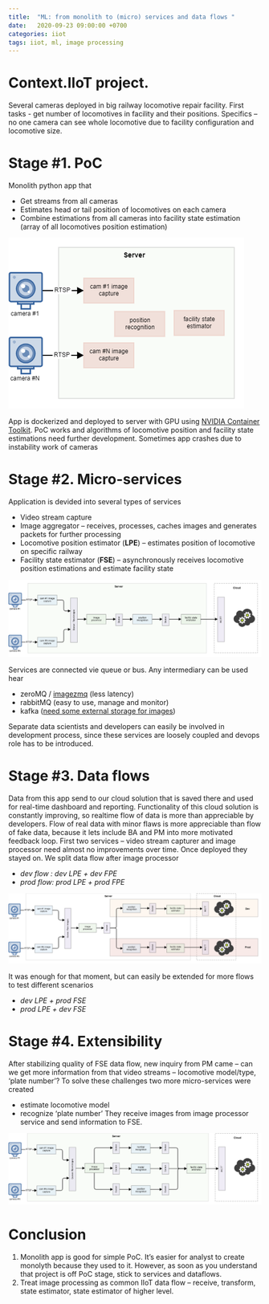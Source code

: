 ```yaml
---
title:  "ML: from monolith to (micro) services and data flows "
date:   2020-09-23 09:00:00 +0700
categories: iiot
tags: iiot, ml, image processing
---
```

# Context.IIoT project.
Several cameras deployed in big railway locomotive repair facility. First tasks - get number of locomotives in facility and their positions. Specifics – no one camera can see whole locomotive due to facility configuration and locomotive size.

# Stage #1. PoC
Monolith python app that 
-	Get streams from all cameras
-	Estimates head or tail position of locomotives on each camera
-	Combine estimations from all cameras into facility state estimation (array of all locomotives position estimation)

![monolith app](\assets\ml-micro-services\monolith.png)

App is dockerized and deployed to server with GPU using [NVIDIA Container Toolkit](https://github.com/NVIDIA/nvidia-docker).
PoC works and algorithms of locomotive position and facility state estimations need further development.
Sometimes app crashes due to instability work of cameras 

# Stage #2. Micro-services

Application is devided into several types of services 
-	Video stream capture
-	Image aggregator – receives, processes, caches images and generates packets for further processing
-	Locomotive position estimator (**LPE**) – estimates position of locomotive on specific railway
-	Facility state estimator (**FSE**) – asynchronously receives locomotive position estimations and estimate facility state 

![micro services](\assets\ml-micro-services\services.png)

Services are connected vie queue or bus. Any intermediary can be used hear 
-	zeroMQ / [imagezmq](https://github.com/jeffbass/imagezmq) (less latency)
-	rabbitMQ (easy to use, manage and monitor)
-	kafka ([need some external storage for images](https://www.kai-waehner.de/blog/2020/08/07/apache-kafka-handling-large-messages-and-files-for-image-video-audio-processing/))

Separate data scientists and developers can easily be involved in development process, since these services are loosely coupled and devops role has to be introduced. 

# Stage #3. Data flows

Data from this app send to our cloud solution that is saved there and used for real-time dashboard and reporting. Functionality of this cloud solution is constantly improving, so realtime flow of data is more than appreciable by developers. Flow of real data with minor flaws is more appreciable than flow of fake data, because it lets include BA and PM into more motivated feedback loop.
First two services – video stream capturer and image processor need almost no improvements over time. Once deployed they stayed on. We split data flow after image processor 
-	*dev flow : dev LPE + dev FPE*
-	*prod flow: prod LPE + prod FPE*

![dataflows](\assets\ml-micro-services\dataflows.png)

It was enough for that moment, but can easily be extended for more flows to test different scenarios
-	*dev LPE + prod FSE*
-	*prod LPE + dev FSE*

# Stage #4. Extensibility

After stabilizing quality of FSE data flow, new inquiry from PM came – can we get more information from that video streams – locomotive model/type, ‘plate number’?
To solve these challenges two more micro-services were created
-	estimate locomotive model 
-	recognize ‘plate number’
They receive images from image processor service and send information to FSE.

![final microservices](\assets\ml-micro-services\final.png)

# Conclusion
1.	Monolith app is good for simple PoC. It’s easier for analyst to create monolyth because they used to it. However, as soon as you understand that project is off PoC stage, stick to services and dataflows. 
2.	Treat image processing as common IIoT data flow – receive, transform, state estimator, state estimator of higher level.


